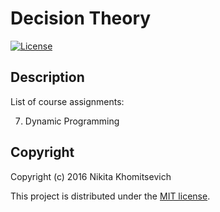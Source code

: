 # Decision Theory

[![License](http://img.shields.io/:license-mit-blue.svg)](LICENSE)

## Description 

List of course assignments:

7. Dynamic Programming

## Copyright

Copyright (c) 2016 Nikita Khomitsevich

This project is distributed under the [MIT license](LICENSE). 
